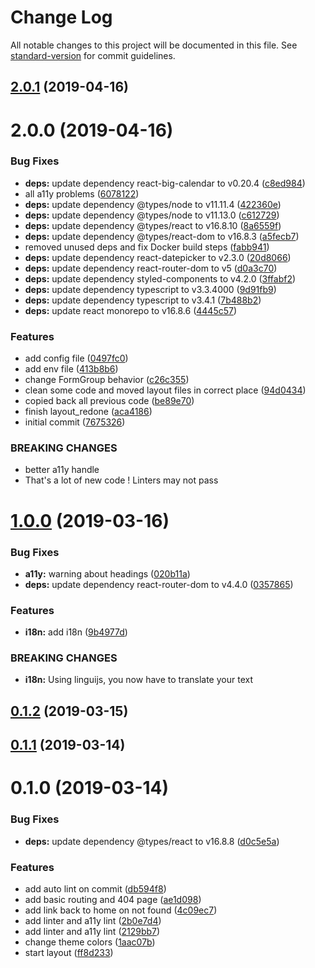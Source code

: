 # Change Log

All notable changes to this project will be documented in this file. See [standard-version](https://github.com/conventional-changelog/standard-version) for commit guidelines.

## [2.0.1](https://github.com/dbenfouzari/money-frontend/compare/v2.0.0...v2.0.1) (2019-04-16)



# 2.0.0 (2019-04-16)


### Bug Fixes

* **deps:** update dependency react-big-calendar to v0.20.4 ([c8ed984](https://github.com/dbenfouzari/money-frontend/commit/c8ed984))
* all a11y problems ([6078122](https://github.com/dbenfouzari/money-frontend/commit/6078122))
* **deps:** update dependency @types/node to v11.11.4 ([422360e](https://github.com/dbenfouzari/money-frontend/commit/422360e))
* **deps:** update dependency @types/node to v11.13.0 ([c612729](https://github.com/dbenfouzari/money-frontend/commit/c612729))
* **deps:** update dependency @types/react to v16.8.10 ([8a6559f](https://github.com/dbenfouzari/money-frontend/commit/8a6559f))
* **deps:** update dependency @types/react-dom to v16.8.3 ([a5fecb7](https://github.com/dbenfouzari/money-frontend/commit/a5fecb7))
* removed unused deps and fix Docker build steps ([fabb941](https://github.com/dbenfouzari/money-frontend/commit/fabb941))
* **deps:** update dependency react-datepicker to v2.3.0 ([20d8066](https://github.com/dbenfouzari/money-frontend/commit/20d8066))
* **deps:** update dependency react-router-dom to v5 ([d0a3c70](https://github.com/dbenfouzari/money-frontend/commit/d0a3c70))
* **deps:** update dependency styled-components to v4.2.0 ([3ffabf2](https://github.com/dbenfouzari/money-frontend/commit/3ffabf2))
* **deps:** update dependency typescript to v3.3.4000 ([9d91fb9](https://github.com/dbenfouzari/money-frontend/commit/9d91fb9))
* **deps:** update dependency typescript to v3.4.1 ([7b488b2](https://github.com/dbenfouzari/money-frontend/commit/7b488b2))
* **deps:** update react monorepo to v16.8.6 ([4445c57](https://github.com/dbenfouzari/money-frontend/commit/4445c57))


### Features

* add config file ([0497fc0](https://github.com/dbenfouzari/money-frontend/commit/0497fc0))
* add env file ([413b8b6](https://github.com/dbenfouzari/money-frontend/commit/413b8b6))
* change FormGroup behavior ([c26c355](https://github.com/dbenfouzari/money-frontend/commit/c26c355))
* clean some code and moved layout files in correct place ([94d0434](https://github.com/dbenfouzari/money-frontend/commit/94d0434))
* copied back all previous code ([be89e70](https://github.com/dbenfouzari/money-frontend/commit/be89e70))
* finish layout_redone ([aca4186](https://github.com/dbenfouzari/money-frontend/commit/aca4186))
* initial commit ([7675326](https://github.com/dbenfouzari/money-frontend/commit/7675326))


### BREAKING CHANGES

* better a11y handle
* That's a lot of new code ! Linters may not pass



# [1.0.0](https://github.com/dbenfouzari/react-typescript/compare/v0.1.2...v1.0.0) (2019-03-16)


### Bug Fixes

* **a11y:** warning about headings ([020b11a](https://github.com/dbenfouzari/react-typescript/commit/020b11a))
* **deps:** update dependency react-router-dom to v4.4.0 ([0357865](https://github.com/dbenfouzari/react-typescript/commit/0357865))


### Features

* **i18n:** add i18n ([9b4977d](https://github.com/dbenfouzari/react-typescript/commit/9b4977d))


### BREAKING CHANGES

* **i18n:** Using linguijs, you now have to translate your text



## [0.1.2](https://github.com/dbenfouzari/react-typescript/compare/v0.1.1...v0.1.2) (2019-03-15)



## [0.1.1](https://github.com/dbenfouzari/react-typescript/compare/v0.1.0...v0.1.1) (2019-03-14)



# 0.1.0 (2019-03-14)


### Bug Fixes

* **deps:** update dependency @types/react to v16.8.8 ([d0c5e5a](https://github.com/dbenfouzari/react-typescript/commit/d0c5e5a))


### Features

* add auto lint on commit ([db594f8](https://github.com/dbenfouzari/react-typescript/commit/db594f8))
* add basic routing and 404 page ([ae1d098](https://github.com/dbenfouzari/react-typescript/commit/ae1d098))
* add link back to home on not found ([4c09ec7](https://github.com/dbenfouzari/react-typescript/commit/4c09ec7))
* add linter and a11y lint ([2b0e7d4](https://github.com/dbenfouzari/react-typescript/commit/2b0e7d4))
* add linter and a11y lint ([2129bb7](https://github.com/dbenfouzari/react-typescript/commit/2129bb7))
* change theme colors ([1aac07b](https://github.com/dbenfouzari/react-typescript/commit/1aac07b))
* start layout ([ff8d233](https://github.com/dbenfouzari/react-typescript/commit/ff8d233))
